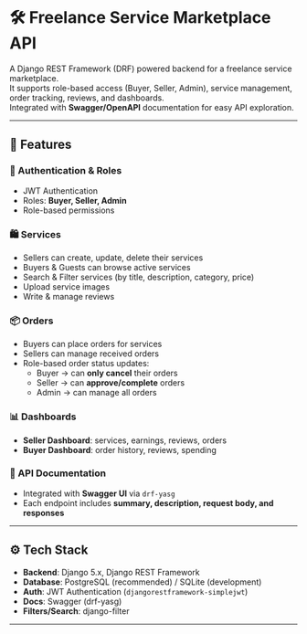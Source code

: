 # 🛠️ Freelance Service Marketplace API

A Django REST Framework (DRF) powered backend for a freelance service marketplace.  
It supports role-based access (Buyer, Seller, Admin), service management, order tracking, reviews, and dashboards.  
Integrated with **Swagger/OpenAPI** documentation for easy API exploration.  

---

## 🚀 Features

### 🔐 Authentication & Roles
- JWT Authentication  
- Roles: **Buyer, Seller, Admin**  
- Role-based permissions  

### 🛍️ Services
- Sellers can create, update, delete their services  
- Buyers & Guests can browse active services  
- Search & Filter services (by title, description, category, price)  
- Upload service images  
- Write & manage reviews  

### 📦 Orders
- Buyers can place orders for services  
- Sellers can manage received orders  
- Role-based order status updates:
  - Buyer → can **only cancel** their orders  
  - Seller → can **approve/complete** orders  
  - Admin → can manage all orders  

### 📊 Dashboards
- **Seller Dashboard**: services, earnings, reviews, orders  
- **Buyer Dashboard**: order history, reviews, spending  

### 📖 API Documentation
- Integrated with **Swagger UI** via `drf-yasg`  
- Each endpoint includes **summary, description, request body, and responses**  

---

## ⚙️ Tech Stack

- **Backend**: Django 5.x, Django REST Framework  
- **Database**: PostgreSQL (recommended) / SQLite (development)  
- **Auth**: JWT Authentication (`djangorestframework-simplejwt`)  
- **Docs**: Swagger (drf-yasg)  
- **Filters/Search**: django-filter  

---

